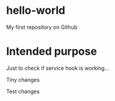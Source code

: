 hello-world
===========

My first repository on Github


Intended purpose
================
Just to check if service hook is working...

Tiny changes

Test changes
